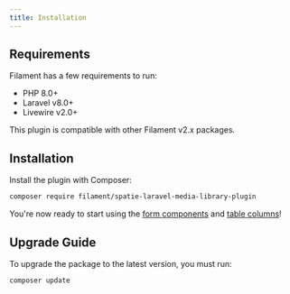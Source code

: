 ```yaml
---
title: Installation
---
```


## Requirements

Filament has a few requirements to run:

- PHP 8.0+
- Laravel v8.0+
- Livewire v2.0+

This plugin is compatible with other Filament v2.x packages.

## Installation

Install the plugin with Composer:

```bash
composer require filament/spatie-laravel-media-library-plugin
```

You're now ready to start using the [form components](form-components) and [table columns](table-columns)!

## Upgrade Guide

To upgrade the package to the latest version, you must run:

```bash
composer update
```
